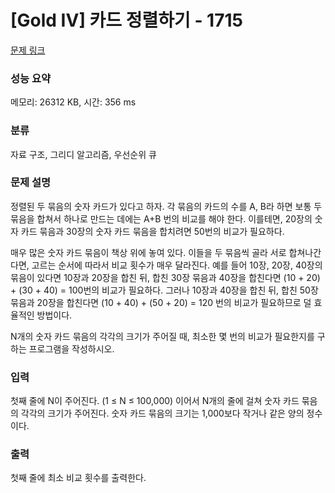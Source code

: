 # [Gold IV] 카드 정렬하기 - 1715 

[문제 링크](https://www.acmicpc.net/problem/1715) 

### 성능 요약

메모리: 26312 KB, 시간: 356 ms

### 분류

자료 구조, 그리디 알고리즘, 우선순위 큐

### 문제 설명

<p>정렬된 두 묶음의 숫자 카드가 있다고 하자. 각 묶음의 카드의 수를 A, B라 하면 보통 두 묶음을 합쳐서 하나로 만드는 데에는 A+B 번의 비교를 해야 한다. 이를테면, 20장의 숫자 카드 묶음과 30장의 숫자 카드 묶음을 합치려면 50번의 비교가 필요하다.</p>

<p>매우 많은 숫자 카드 묶음이 책상 위에 놓여 있다. 이들을 두 묶음씩 골라 서로 합쳐나간다면, 고르는 순서에 따라서 비교 횟수가 매우 달라진다. 예를 들어 10장, 20장, 40장의 묶음이 있다면 10장과 20장을 합친 뒤, 합친 30장 묶음과 40장을 합친다면 (10 + 20) + (30 + 40) = 100번의 비교가 필요하다. 그러나 10장과 40장을 합친 뒤, 합친 50장 묶음과 20장을 합친다면 (10 + 40) + (50 + 20) = 120 번의 비교가 필요하므로 덜 효율적인 방법이다.</p>

<p>N개의 숫자 카드 묶음의 각각의 크기가 주어질 때, 최소한 몇 번의 비교가 필요한지를 구하는 프로그램을 작성하시오.</p>

### 입력 

 <p>첫째 줄에 N이 주어진다. (1 ≤ N ≤ 100,000) 이어서 N개의 줄에 걸쳐 숫자 카드 묶음의 각각의 크기가 주어진다. 숫자 카드 묶음의 크기는 1,000보다 작거나 같은 양의 정수이다.</p>

### 출력 

 <p>첫째 줄에 최소 비교 횟수를 출력한다.</p>

